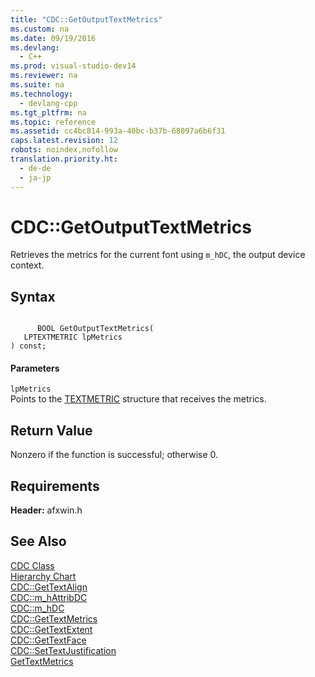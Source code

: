 ```yaml
---
title: "CDC::GetOutputTextMetrics"
ms.custom: na
ms.date: 09/19/2016
ms.devlang: 
  - C++
ms.prod: visual-studio-dev14
ms.reviewer: na
ms.suite: na
ms.technology: 
  - devlang-cpp
ms.tgt_pltfrm: na
ms.topic: reference
ms.assetid: cc4bc814-993a-40bc-b37b-68097a6b6f31
caps.latest.revision: 12
robots: noindex,nofollow
translation.priority.ht: 
  - de-de
  - ja-jp
---
```

# CDC::GetOutputTextMetrics
Retrieves the metrics for the current font using `m_hDC`, the output device context.  
  
## Syntax  
  
```  
  
      BOOL GetOutputTextMetrics(  
   LPTEXTMETRIC lpMetrics   
) const;  
```  
  
#### Parameters  
 `lpMetrics`  
 Points to the [TEXTMETRIC](http://msdn.microsoft.com/library/windows/desktop/dd145132) structure that receives the metrics.  
  
## Return Value  
 Nonzero if the function is successful; otherwise 0.  
  
## Requirements  
 **Header:** afxwin.h  
  
## See Also  
 [CDC Class](../vs140/CDC-Class.md)   
 [Hierarchy Chart](../vs140/Hierarchy-Chart.md)   
 [CDC::GetTextAlign](../vs140/CDC--GetTextAlign.md)   
 [CDC::m_hAttribDC](../vs140/CDC--m_hAttribDC.md)   
 [CDC::m_hDC](../vs140/CDC--m_hDC.md)   
 [CDC::GetTextMetrics](../vs140/CDC--GetTextMetrics.md)   
 [CDC::GetTextExtent](../vs140/CDC--GetTextExtent.md)   
 [CDC::GetTextFace](../vs140/CDC--GetTextFace.md)   
 [CDC::SetTextJustification](../vs140/CDC--SetTextJustification.md)   
 [GetTextMetrics](http://msdn.microsoft.com/library/windows/desktop/dd144941)